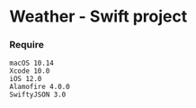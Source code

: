 # Weather - Swift project

### Require
```
macOS 10.14
Xcode 10.0
iOS 12.0
Alamofire 4.0.0
SwiftyJSON 3.0
```
